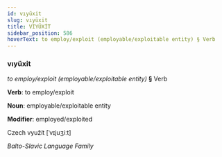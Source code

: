 ```yaml
---
id: vıyüxit
slug: vıyüxit
title: VIYÜXİT
sidebar_position: 586
hoverText: to employ/exploit (employable/exploitable entity) § Verb
---
```


### vıyüxit

*to employ/exploit (employable/exploitable entity)* **§** Verb

**Verb**: to employ/exploit

**Noun**: employable/exploitable entity

**Modifier**: employed/exploited

Czech využít [ˈvɪjuʒiːt]

*Balto-Slavic Language Family*